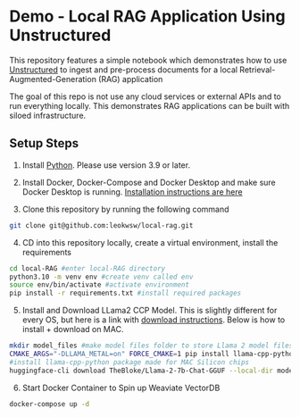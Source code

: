 # Demo - Local RAG Application Using Unstructured

This repository features a simple notebook which demonstrates how to use [Unstructured](https://unstructured.io/) to
ingest and pre-process documents for a local Retrieval-Augmented-Generation (RAG) application

The goal of this repo is not use any cloud services or external APIs and to run everything locally. This demonstrates
RAG applications can be built with siloed infrastructure.

## Setup Steps

1. Install [Python](https://www.python.org/downloads/). Please use version 3.9 or later.

2. Install Docker, Docker-Compose and Docker Desktop and make sure Docker Desktop is
   running. [Installation instructions are here](https://docs.docker.com/compose/install/)

3. Clone this repository by running the following command

```bash
git clone git@github.com:leokwsw/local-rag.git
```

4. CD into this repository locally, create a virtual environment, install the requirements

```bash
cd local-RAG #enter local-RAG directory
python3.10 -m venv env #create venv called env
source env/bin/activate #activate environment
pip install -r requirements.txt #install required packages
```

5. Install and Download LLama2 CCP Model. This is slightly different for every OS, but here is a link
   with [download instructions](https://github.com/ggerganov/llama.cpp#obtaining-and-using-the-facebook-llama-2-model).
   Below is how to install + download on MAC.

```bash
mkdir model_files #make model files folder to store Llama 2 model files
CMAKE_ARGS="-DLLAMA_METAL=on" FORCE_CMAKE=1 pip install llama-cpp-python
#install llama-cpp-python package made for MAC Silicon chips
huggingface-cli download TheBloke/Llama-2-7b-Chat-GGUF --local-dir model_files --local-dir-use-symlinks False --include='*Q4_K*gguf' #download model
```

6. Start Docker Container to Spin up Weaviate VectorDB

```bash
docker-compose up -d
```


